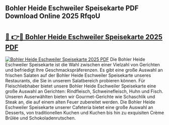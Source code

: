 ## Bohler Heide Eschweiler Speisekarte PDF Download Online 2025 RfqoU

# <h2><a href="http://gc5gsxs.nevu.top/?p=Bohler+Heide+Eschweiler+Speisekarte">🔗 👉🔴 Bohler Heide Eschweiler Speisekarte 2025 PDF</a></h2>

[![Bohler Heide Eschweiler Speisekarte 2025 PDF](https://i.imgur.com/dBaPXMq.png)](http://gc5gsxs.nevu.top/?p=Bohler+Heide+Eschweiler+Speisekarte)
Die Bohler Heide Eschweiler Speisekarte ist die Wahl zwischen einer Vielzahl von Gerichten und befriedigt Ihre Geschmackspräferenzen. Es gibt eine große Auswahl an frischen Salaten auf der Bohler Heide Eschweiler Speisekarte unseres Restaurants, die Sie in unserem Salatbereich probieren können. Für Fleischliebhaber bietet unsere Bohler Heide Eschweiler Speisekarte eine große Auswahl an Gerichten: Rindfleisch, Schweinefleisch, Huhn und Fisch. Unseren Auserwählten bieten wir Gourmet-Gerichte wie Schaschlik und Steak an, die auf einem alten Feuer zubereitet werden. Die Bohler Heide Eschweiler Speisekarte unserer Cafeteria bietet eine große Auswahl an Desserts, von traditionellen Kuchen und Kuchen bis hin zu exquisiten Crème Brûlée und Schokoladenrutschen.
